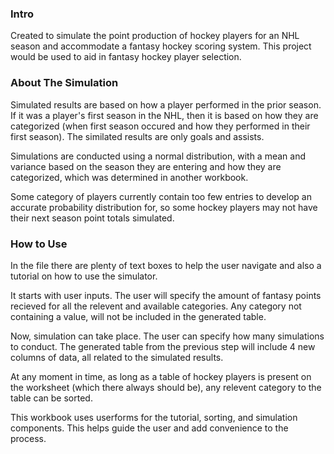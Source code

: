 
### Intro
Created to simulate the point production of hockey players for an NHL season and accommodate a fantasy hockey scoring system. This project would be used to aid in fantasy hockey player selection.

### About The Simulation
Simulated results are based on how a player performed in the prior season. If it was a player's first season in the NHL, then it is based on how they are categorized (when first season occured and how they performed in their first season). The similated results are only goals and assists.

Simulations are conducted using a normal distribution, with a mean and variance based on the season they are entering and how they are categorized, which was determined in another workbook.

Some category of players currently contain too few entries to develop an accurate probability distribution for, so some hockey players may not have their next season point totals simulated.
### How to Use
In the file there are plenty of text boxes to help the user navigate and also a tutorial on how to use the simulator.

It starts with user inputs. The user will specify the amount of fantasy points recieved for all the relevent and available categories. Any category not containing a value, will not be included in the generated table.

Now, simulation can take place. The user can specify how many simulations to conduct. The generated table from the previous step will include 4 new columns of data, all related to the simulated results.

At any moment in time, as long as a table of hockey players is present on the worksheet (which there always should be), any relevent category to the table can be sorted.

This workbook uses userforms for the tutorial, sorting, and simulation components. This helps guide the user and add convenience to the process.
